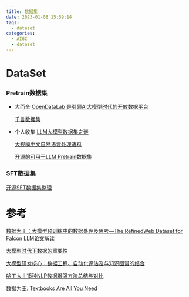 ```yaml
---
title: 数据集
date: 2023-01-08 15:59:14
tags:
  - dataset
categories: 
  - AIGC
  - dataset  
---
```


<p></p>
<!-- more -->


# DataSet
### Pretrain数据集
+ 大而全 
  [OpenDataLab 是引领AI大模型时代的开放数据平台](http://opendatalab.com/)  
  
  [千言数据集](https://www.luge.ai/#/) 

+ 个人收集
  [LLM大模型数据集之谜](https://zhuanlan.zhihu.com/p/641187337)

  [大规模中文自然语言处理语料](https://github.com/brightmart/nlp_chinese_corpus)

  [开源的可用于LLM Pretrain数据集](https://github.com/Glanvery/LLM-Travel/blob/main/LLM_Pretrain_Datasets.md)

### SFT数据集
[开源SFT数据集整理](https://github.com/chaoswork/sft_datasets)

# 参考
[数据为王：大模型预训练中的数据处理及思考—The RefinedWeb Dataset for Falcon LLM论文解读](https://zhuanlan.zhihu.com/p/641013454)

[大模型时代下数据的重要性](https://zhuanlan.zhihu.com/p/639207933)

[大模型研发核心：数据工程、自动化评估及与知识图谱的结合](https://hub.baai.ac.cn/view/28740)

[哈工大｜15种NLP数据增强方法总结与对比](https://zhuanlan.zhihu.com/p/420295576)

[数据为王: Textbooks Are All You Need ](https://finisky.github.io/textbooks-are-all-you-need-summary/)